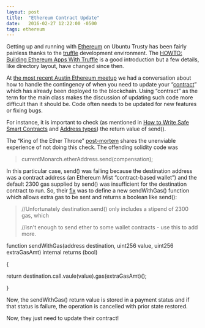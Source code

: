 ```yaml
---
layout: post
title:  "Ethereum Contract Update"
date:   2016-02-27 12:22:00 -0500
tags: ethereum
---
```

Getting up and running with [Ethereum](https://www.ethereum.org) on Ubuntu Trusty has been fairly painless thanks to the [truffle](https://github.com/ConsenSys/truffle) development environment. The [HOWTO: Building Ethereum Apps With Truffle](https://www.youtube.com/watch?v=GPP6uAq15d8) is a good introduction but a few details, like directory layout, have changed since then.


At [the most recent Austin Ethereum meetup](http://www.meetup.com/Austin-Ethereum-Meetup/events/228452105) we had a conversation about how to handle the contingency of when you need to update your “[contract](https://medium.com/@ConsenSys/unpacking-the-term-smart-contract-e63238f7db65#.q6szg6xr5)” which has already been deployed to the blockchain. Using “contract” as the term for the main class makes the discussion of updating such code more difficult than it should be. Code often needs to be updated for new features or fixing bugs.


For instance, it is important to check (as mentioned in [How to Write Safe Smart Contracts](https://chriseth.github.io/notes/talks/safe_solidity/#/7) and [Address types](http://solidity.readthedocs.org/en/latest/types.html#address)) the return value of send().


The “King of the Ether Throne” [post-mortem](http://www.kingoftheether.com/postmortem.html) shares the unenviable experience of not doing this check. The offending solidity code was

> currentMonarch.etherAddress.send(compensation);

In this particular case, send() was failing because the destination address was a contract address (an Ethereum Mist “contract-based wallet”) and the default 2300 gas supplied by send() was insufficient for the destination contract to run. So, their [fix](https://github.com/kieranelby/KingOfTheEtherThrone/commit/120f5a20b17600154ecb11ca120ec0dc296f66d5#diff-05a7e7e015bed68b1fcc05cd0b5c680dR209) was to define a new sendWithGas() function which allows extra gas to be sent and returns a boolean like send():

> //Unfortunately destination.send() only includes a stipend of 2300 gas, which
>
> //isn't enough to send ether to some wallet contracts - use this to add more.
>
function sendWithGas(address destination, uint256 value, uint256 extraGasAmt) internal returns (bool)
>
{
>
  return destination.call.vaule(value).gas(extraGasAmt)();
>
}

Now, the sendWithGas() return value is stored in a payment status and if that status is failure, the operation is cancelled with prior state restored.

Now, they just need to update their contract!
